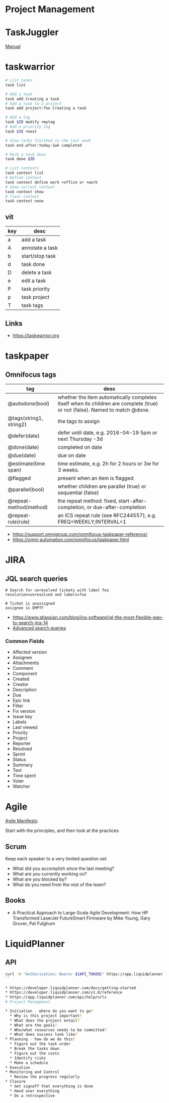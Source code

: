 # Project Management

# TaskJuggler

[Manual](https://taskjuggler.org/tj3/manual/index.html)
# taskwarrior

```bash
# List tasks
task list

# Add a task
task add Creating a task
# Add a task to a project
task add project:foo Creating a task

# Add a tag
task $ID modify +mytag
# Add a priority tag
task $ID +next

# Show tasks finished in the last week
task end.after:today-1wk completed

# Mark a task done
task done $ID

# List contexts
task context list
# Define context
task context define work +office or +work
# Show current context
task context show
# Clear context
task context none
```

## vit

key | desc
--- | ---
a   | add a task
A   | annotate a task
b   | start/stop task
d   | task done
D   | delete a task
e   | edit a task
P   | task priority
p   | task project
T   | task tags

## Links

* https://taskwarrior.org
# taskpaper

## Omnifocus tags

tag                     | desc
---                     | ---
@autodone(bool)         | whether the item automatically completes itself when its children are complete (true) or not (false). Named to match @done.
@tags(string1, string2) | the tags to assign
@defer(date)            | defer until date, e.g. 2016-04-19 5pm or next Thursday -3d
@done(date)             | completed on date
@due(date)              | due on date
@estimate(time span)    | time estimate, e.g. 2h for 2 hours or 3w for 3 weeks.
@flagged                | present when an item is flagged
@parallel(bool)         | whether children are parallel (true) or sequential (false)
@repeat-method(method)  | the repeat method: fixed, start-after-completion, or due-after-completion
@repeat-rule(rule)      | an ICS repeat rule (see RFC244557), e.g. FREQ=WEEKLY;INTERVAL=1

* https://support.omnigroup.com/omnifocus-taskpaper-reference/
* https://omni-automation.com/omnifocus/taskpaper.html
# JIRA

## JQL search queries

```
# Search for unresolved tickets with label foo
resolution=unresolved and labels=foo

# Ticket is unassigned
assignee is EMPTY
```

* <https://www.atlassian.com/blog/jira-software/jql-the-most-flexible-way-to-search-jira-14>
* [Advanced search
  queries](https://confluence.atlassian.com/jirasoftwarecloud/advanced-searching-764478330.html)

### Common Fields
* Affected version
* Assignee
* Attachments
* Comment
* Component
* Created
* Creator
* Description
* Due
* Epic link
* Filter
* Fix version
* Issue key
* Labels
* Last viewed
* Priority
* Project
* Reporter
* Resolved
* Sprint
* Status
* Summary
* Text
* Time spent
* Voter
* Watcher
# Agile

[Agile Manifesto](http://agilemanifesto.org/)

Start with the principles, and then look at the practices

## Scrum
Keep each speaker to a very limited question set.

* What did you accomplish since the last meeting?
* What are you currently working on?
* What are you blocked by?
* What do you need from the rest of the team?

## Books

* A Practical Approach to Large-Scale Agile Development: How HP Transformed
  LaserJet FutureSmart Firmware by Mike Young, Gary Gruver, Pat Fulghum
# LiquidPlanner

## API

```bash
curl -H "Authorization: Bearer ${API_TOKEN}" https://app.liquidplanner.com/api/v1/workspaces/46891/tasks/${TASK_ITEM}
``

* https://developer.liquidplanner.com/docs/getting-started
* https://developer.liquidplanner.com/v1.0/reference
* https://app.liquidplanner.com/api/help/urls
# Project Management

* Initiation - where do you want to go?
  * Why is this project important?
  * What does the project entail?
  * What are the goals?
  * Who/what resources needs to be committed?
  * What does success look like?
* Planning - how do we do this?
  * Figure out the task order
  * Break the tasks down
  * Figure out the costs
  * Identify risks
  * Make a schedule
* Execution
* Monitoring and Control
  * Review the progress regularly
* Closure
  * Get signoff that everything is done
  * Hand over everything
  * Do a retrospective
